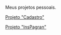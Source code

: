 Meus projetos pessoais.

<a href="https://vanttine.github.io/projetos/Cadastro/?name=&lastename=&email=&number=&cpf=">Projeto "Cadastro"</a>

<a href="https://vanttine.github.io/projetos/InsPagran/">Projeto "InsPagran"</a>
